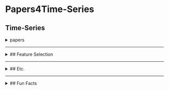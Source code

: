 # Papers4Time-Series

## Time-Series
<details>
  <summary>papers</summary>
  
  
  1. PATCHMIXER: A PATCH-MIXING ARCHITECTURE FOR LONG-TERM TIME SERIES FORECASTING
  
  https://arxiv.org/abs/2310.00655
  
  arxiv 2023
  
  https://github.com/Zeying-Gong/PatchMixer
  
  
  2. Mixture-of-Linear-Experts for Long-term Time Series Forecasting
  
  https://arxiv.org/abs/2312.06786
  
  AISTATS 2024
  
  https://github.com/RogerNi/MoLE
  
  
  3. FITS: MODELING TIME SERIES WITH 10k PARAMETERS
  
  https://arxiv.org/abs/2307.03756
  
  ICLR 2024 Spotlight
  
  https://github.com/vewoxic/fits
  
  
  4. REVERSIBLE INSTANCE NORMALIZATION FOR
  
  ACCURATE TIME-SERIES FORECASTING AGAINST DISTRIBUTION SHIFT
  
  https://openreview.net/pdf?id=cGDAkQo1C0p
  
  ICLR 2022
  
  https://github.com/ts-kim/RevIN?tab=readme-ov-file
  
  
  5. A SYSTEM FOR MASSIVELY PARALLEL HYPERPARAMETER TUNING
  
  https://arxiv.org/abs/1810.05934
  
  MLSys 2020
  
  https://github.com/liamcli/darts_asha
  
  
  6. High-Dimensional Multivariate Forecasting with Low-Rank Gaussian Copula Processes
  
  https://arxiv.org/abs/1910.03002
  
  NeurIPS 2019
  
  https://github.com/mbohlkeschneider/gluon-ts (gluon-ts github)
  
  
  7. Chronos: Learning the Language of Time Series
  
  https://arxiv.org/abs/2403.07815
  
  TMLR 2024
  
  https://github.com/amazon-science/chronos-forecasting
  
  
  8. A graph neural network-based stock forecasting method utilizing multi-source heterogeneous data fusion
  
  Multimed Tools Appl 2022
  
  
  9. NeuralProphet: Explainable Forecasting at Scale
  
  https://arxiv.org/abs/2111.15397
  
  arxiv 2021
  
  https://github.com/ourownstory/neural_prophet
  
  
  10. ImDiffusion: Imputed Diffusion Models for Multivariate Time Series Anomaly Detection
  
  https://arxiv.org/abs/2307.00754
  
  VLDB 2023
  
  https://github.com/17000cyh/IMDiffusion
  
  
  11. Label-Free Multivariate Time Series AnomalyDetection
  
  https://arxiv.org/abs/2312.11549
  
  TKDE 2024
  
  
  12. MEMTO: Memory-guided Transformer for Multivariate Time Series Anomaly Detection
  
  https://arxiv.org/abs/2312.02530
  
  NeurIPS 2023
  
  https://github.com/gunny97/MEMTO
  
  
  13. ANOMALY TRANSFORMER: TIME SERIES ANOMALY DETECTION WITH ASSOCIATION DISCREPANCY
  
  https://arxiv.org/abs/2110.02642
  
  ICLR 2022
  
  https://github.com/thuml/Anomaly-Transformer
  
  
  14. Latent Diffusion Transformer for Probabilistic Time Series Forecasting
  
  https://ojs.aaai.org/index.php/AAAI/article/view/29085
  
  AAAI 2024
  
  
  15. Predict, Refine, Synthesize: Self-Guiding Diffusion Models for Probabilistic Time Series Forecasting
  
  https://arxiv.org/abs/2307.11494
  
  NeurIPS 2023
  
  https://github.com/amazon-science/unconditional-time-series-diffusion
  
  
  16. Diffusion-based Time Series Imputation and Forecasting with Structured State Space Models
  
  https://arxiv.org/abs/2208.09399
  
  TMLR 2023
  
  https://github.com/AI4HealthUOL/SSSD
  
  
  17. Diffusion Variational Autoencoder for Tackling Stochasticity in Multi-Step Regression Stock Price Prediction
  
  https://arxiv.org/abs/2309.00073
  
  CIKM 2023
  
  https://github.com/koa-fin/dva
  
  
  18. Beyond Trend and Periodicity: Guiding Time Series Forecasting with Textual Cues
  
  https://arxiv.org/abs/2405.13522
  
  arxiv 2024
  
  https://github.com/VEWOXIC/TGTSF
  
  
  19. TIME-LLM: TIME SERIES FORECASTING BY REPROGRAMMING LARGE LANGUAGE MODELS
  
  https://arxiv.org/abs/2310.01728
  
  ICLR 2024
  
  https://github.com/KimMeen/Time-LLM
  
  
  20. TIMEMIXER: DECOMPOSABLE MULTISCALE MIXING FOR TIME SERIES FORECASTING
  
  https://arxiv.org/abs/2405.14616
  
  ICLR 2024
  
  https://github.com/kwuking/TimeMixer
  
  
  21. HDMixer: Hierarchical Dependency with Extendable Patch for Multivariate Time Series Forecasting
  
  https://ojs.aaai.org/index.php/AAAI/article/view/29155
  
  AAAI 2024
  
  https://github.com/hqh0728/HDMixer
  
  
  22. SparseTSF: Modeling Long-term Time Series Forecasting with 1k Parameters
  
  https://arxiv.org/abs/2405.00946
  
  ICML 2024
  
  https://github.com/lss-1138/SparseTSF
  
  
  23. End-to-End Learning of Coherent Probabilistic Forecasts for Hierarchical Time Series
  
  https://proceedings.mlr.press/v139/rangapuram21a/rangapuram21a.pdf
  
  ICML 2021
  
  
  24. tsGT: Stochastic Time Series Modeling With Transformer
  
  https://arxiv.org/abs/2403.05713
  
  arxiv 2024
  
  
  25. A TIME SERIES IS WORTH 64 WORDS: LONG-TERM FORECASTING WITH TRANSFORMERS
  
  https://arxiv.org/abs/2211.14730
  
  ICLR 2023
  
  https://github.com/yuqinie98/PatchTST
  
  
  26. ITRANSFORMER: INVERTED TRANSFORMERS ARE EFFECTIVE FOR TIME SERIES FORECASTING
  
  https://arxiv.org/abs/2310.06625
  
  ICLR 2024
  
  https://github.com/thuml/iTransformer
  
  
  27. MASTER: Market-Guided Stock Transformer for Stock Price Forecasting
  
  https://arxiv.org/abs/2312.15235
  
  AAAI 2024
  
  https://github.com/SJTU-DMTai/MASTER
  
  
  28. MODERNTCN: A MODERN PURE CONVOLUTION STRUCTURE FOR GENERAL TIME SERIES ANALYSIS
  
  https://openreview.net/pdf?id=vpJMJerXHU
  
  ICLR 2024
  
  https://github.com/luodhhh/ModernTCN
  
  
  29. FTMixer: Frequency and Time Domain Representations Fusion for Time Series Forecasting
  
  https://arxiv.org/abs/2405.15256
  
  arxiv 2024
  
  https://github.com/FMLYD/FTMixer
  
  
  30. ConvTimeNet: A Deep Hierarchical Fully Convolutional Model for Multivariate Time Series Analysis
  
  https://arxiv.org/abs/2403.01493
  
  ACM WWW2025
  
  https://github.com/Mingyue-Cheng/ConvTimeNet
  
  
  31. TSMixer: Lightweight MLP-Mixer Model for Multivariate Time Series Forecasting
  
  https://arxiv.org/abs/2306.09364
  
  KDD 2023
  
  https://github.com/ibm-granite/granite-tsfm
  
  
  32. CycleNet: Enhancing Time Series Forecasting through Modeling Periodic Patterns
  
  https://arxiv.org/abs/2409.18479
  
  NeurIPS 2024
  
  https://github.com/ACAT-SCUT/CycleNet
  
  
  33. CMAMBA: CHANNEL CORRELATION ENHANCED STATE SPACE MODELS FOR MULTIVARIATE TIME SERIES FORECASTING
  
  https://arxiv.org/abs/2406.05316
  
  arxiv 2024
  
  https://github.com/zclzcl0223/CMamba
  
  
  34. TimeMachine: A Time Series is Worth 4 Mambas for Long-term Forecasting
  
  https://arxiv.org/abs/2403.09898
  
  ECAI 2024
  
  https://github.com/Atik-Ahamed/TimeMachine
  
  
  35. Is Mamba Effective for Time Series Forecasting?
  
  https://arxiv.org/abs/2403.11144
  
  Neurocomputing 2025
  
  https://github.com/wzhwzhwzh0921/S-D-Mamba
  
  
  36. Are KAN Effective for Identifying and Tracking Concept Drift in Time Series?
  
  https://arxiv.org/abs/2410.10041
  
  NIPSW 2024
  
  
  37. MIXLINEAR: EXTREME LOW RESOURCE MULTIVARIATE TIME SERIES FORECASTING WITH 0.1K PARAMETERS
  
  https://arxiv.org/abs/2410.02081
  
  arxiv 2024
  
  
  38. TimeXer: Empowering Transformers for Time Series Forecasting with Exogenous Variables
  
  https://arxiv.org/abs/2402.19072
  
  NeurIPS 2024
  
  https://github.com/thuml/TimeXer
  
  
  39. TIMEKAN: KAN-BASED FREQUENCY DECOMPOSITION LEARNING ARCHITECTURE FOR LONG-TERM TIME SERIES FORECASTING
  
  https://arxiv.org/abs/2502.06910
  
  ICLR 2025
  
  https://github.com/huangst21/TimeKAN
  
  
  40. FilterNet: Harnessing Frequency Filters for Time Series Forecasting
  
  https://arxiv.org/abs/2411.01623
  
  NeurIPS 2024
  
  https://github.com/aikunyi/FilterNet
  
  
  41. FreqMoE: Enhancing Time Series Forecasting through Frequency Decomposition Mixture of Experts
  
  https://arxiv.org/abs/2501.15125
  
  AISTATS 2025
  
  https://github.com/sunbus100/FreqMoE-main
  
  
  42. From Tables to Time: How TabPFN-v2 Outperforms Specialized Time Series Forecasting Models
  
  https://arxiv.org/abs/2501.02945
  
  NeurIPS 2024
  
  https://github.com/PriorLabs/tabpfn-time-series
  
  
  43. Auto-Regressive Moving Diffusion Models for Time Series Forecasting
  
  https://arxiv.org/abs/2412.09328
  
  AAAI 2025
  
  https://github.com/daxin007/ARMD
  
  
  44. Financial Fine-tuning a Large Time Series Model
  
  https://arxiv.org/abs/2412.09880
  
  arxiv 2024
  
  
  45. ElasTST: Towards Robust Varied-Horizon Forecasting with Elastic Time-Series Transformer
  
  https://arxiv.org/abs/2411.01842
  
  NeurIPS 2024
  
  https://github.com/microsoft/ProbTS/tree/elastst
  
  
  46. Amplifier: Bringing Attention to Neglected Low-Energy Components in Time Series Forecasting
  
  https://arxiv.org/abs/2501.17216
  
  AAAI 2025
  
  https://github.com/aikunyi/amplifier
  
  
  47. Stock Selection via Spatiotemporal Hypergraph Attention Network: A Learning to Rank Approach
  
  https://ojs.aaai.org/index.php/AAAI/article/view/16127
  
  AAAI 2021
  
  https://github.com/midas-research/sthan-sr-aaai
  
  
  48. Mamba Meets Financial Markets: A Graph-Mamba Approach for Stock Price Prediction
  
  https://arxiv.org/abs/2410.03707
  
  ICASSP 2025
  
  https://github.com/Ali-Meh619/SAMBA
  
  
  49. Temporal Query Network for Efficient Multivariate Time Series Forecasting
  
  https://arxiv.org/abs/2505.12917
  
  ICML 2025
  
  https://github.com/ACAT-SCUT/TQNet
  
  
  50. CASA: CNN Autoencoder-based Score Attention for Efficient Multivariate Long-term Time-series Forecasting
  
  https://arxiv.org/abs/2505.02011
  
  IJCAI 2025
  
  https://github.com/lmh9507/CASA
  
  
  51. FilterTS: Comprehensive Frequency Filtering for Multivariate Time Series Forecasting
  
  https://arxiv.org/abs/2505.04158
  
  AAAI 2025
  
  https://github.com/wyl010607/FilterTS
  
  
  52. Retrieval Augmented Time Series Forecasting
  
  https://arxiv.org/abs/2411.08249
  
  ICML 2025
  
  https://github.com/archon159/RAFT
  
  
  53. Non-stationary Diffusion For Probabilistic Time Series Forecasting
  
  https://arxiv.org/abs/2505.04278
  
  ICML 2025
  
  https://github.com/wwy155/NsDiff
  
  
  54. Affirm: Interactive Mamba with Adaptive Fourier Filters for Long-term Time Series Forecasting
  
  https://ojs.aaai.org/index.php/AAAI/article/view/35463
  
  AAAI 2025

</details>

---

<details>
  <summary>## Feature Selection</summary>
  
  
  1. Feature Selection and Feature Learning for High-dimensional Batch Reinforcement Learning: A Survey
  
  https://link.springer.com/article/10.1007/s11633-015-0893-y
  
  IJAC 2015
  
  
  2. A Contrast Based Feature Selection Algorithm for High-dimensional Data set in Machine Learning
  
  https://arxiv.org/pdf/2401.07482
  
  arxiv 2024
  
  
  3. Feature importance feedback with Deep Q process in ensemble‑based metaheuristic feature selection algorithms
  
  https://www.nature.com/articles/s41598-024-53141-w
  
  Sci Rep 2024
  
  
  4. Learning Sparse SVM for Feature Selection on Very High Dimensional Datasets
  
  https://icml.cc/Conferences/2010/papers/227.pdf
  
  ICML 2025
  
  
  5. Using reinforcement learning to find an optimal set of features
  
  https://www.sciencedirect.com/science/article/pii/S0898122113004495
  
  Computers & Mathematics with Applications 2013
  
  
  6. FEATURE SELECTION USING REINFORCEMENT LEARNING
  
  https://arxiv.org/abs/2101.09460
  
  arxiv 2021
  
  
  7. ID‑RDRL: a deep reinforcement learning‑based feature selection intrusion detection model
  
  https://www.nature.com/articles/s41598-022-19366-3
  
  Sci Rep 2022
  
  
  8. Feature Selection Method Using Multi-Agent Reinforcement Learning Based on Guide Agents
  
  https://www.mdpi.com/1424-8220/23/1/98
  
  Sensors 2023
  
  
  9. MEL: Efficient Multi-Task Evolutionary Learning for High-Dimensional Feature Selection
  
  https://arxiv.org/abs/2402.08982
  
  TKDE 2024
  
  https://github.com/wangxb96/MEL
  
  ---
  
  ## [Non-Time-Series (Just my interest)]
  
  
  1. CONTINUOUS CONTROL WITH DEEP REINFORCEMENT LEARNING
  
  https://arxiv.org/abs/1509.02971
  
  ICLR 2016
  
  
  2. Deep Reinforcement Learning with Double Q-learning
  
  https://arxiv.org/abs/1509.06461
  
  AAAI 2016
  
  
  3. Multi-Agent Reinforcement Learning: A Selective Overview of Theories and Algorithms
  
  https://arxiv.org/abs/1911.10635
  
  Handbook of Reinforcement Learning and Control 2021
  
  
  4. Self-Supervised Neuron Segmentation with Multi-Agent Reinforcement Learning
  
  https://arxiv.org/abs/2310.04148
  
  IJCAI 2023
  
  https://github.com/ydchen0806/dbMiM
  
  
  5. Hierarchical Multi-Agent Reinforcement Learning for Air Combat Maneuvering
  
  https://arxiv.org/abs/2309.11247
  
  ICMLA 2023
  
  https://github.com/IDSIA/hhmarl_2D
  
  
  6. MAXIMUM ENTROPY HETEROGENEOUS-AGENT REINFORCEMENT LEARNING
  
  https://arxiv.org/abs/2306.10715
  
  ICLR 2024
  
  https://github.com/pku-marl/harl?tab=readme-ov-file
  
  
  7. MambaAD: Exploring State Space Models for Multi-class Unsupervised Anomaly Detection
  
  https://arxiv.org/abs/2404.06564
  
  NeurIPS 2024
  
  https://github.com/lewandofskee/MambaAD
  
  
  8. Deep reinforcement learning for data-efcient weakly supervised business process anomaly detection
  
  https://journalofbigdata.springeropen.com/articles/10.1186/s40537-023-00708-5
  
  J Big Data 2023
  
  
  9. UniRepLKNet: A Universal Perception Large-Kernel ConvNet for Audio, Video, Point Cloud, Time-Series and Image Recognition
  
  https://arxiv.org/abs/2311.15599
  
  CVPR 2024
  
  https://github.com/AILab-CVC/UniRepLKNet
  
  
  10. DeepSeek-R1: Incentivizing Reasoning Capability in LLMs via Reinforcement Learning
  
  https://arxiv.org/abs/2501.12948
  
  arxiv 2025
  
  https://github.com/deepseek-ai/DeepSeek-R1
  
  
  11. Causal Decision Transformer for Recommender Systems via Offline Reinforcement Learning
  
  https://arxiv.org/abs/2304.07920
  
  arxiv 2023
  
  
  12. Contrastive State Augmentations for Reinforcement Learning-Based Recommender Systems
  
  https://arxiv.org/abs/2305.11081
  
  SIGIR 2023
  
  https://github.com/hn-rs/csa
  
  
  13. Advancing Re-Ranking with Multimodal Fusion and Target-Oriented Auxiliary Tasks in E-Commerce Search
  
  https://arxiv.org/abs/2408.05751
  
  CIKM 2024
  
  
  14. Controllable Multi-Objective Re-ranking with Policy Hypernetworks
  
  https://arxiv.org/abs/2306.05118
  
  KDD 2023
  
  https://github.com/lyingCS/Controllable-Multi-Objective-Reranking
  
  
  15. ROIDICE: Offline Return on Investment Maximization for Efficient Decision Making
  
  https://proceedings.neurips.cc/paper_files/paper/2024/file/178022c409938a9d634b88ce924c4b14-Paper-Conference.pdf
  
  NeurIPS 2024
  
  
  16. A Globally Optimal Portfolio for m-Sparse Sharpe Ratio Maximization
  
  https://arxiv.org/abs/2410.21100
  
  NeurIPS 2024
  
  https://github.com/linyizun2024/mSSRM
  
  
  17. How Does Critical Batch Size Scale in Pre-training?
  
  https://arxiv.org/abs/2410.21676
  
  ICLR 2025
  
  https://github.com/hlzhang109/critical-batch-size
</details>

---

<details>
  <summary>## Etc.</summary>


  1. ZeRO: Memory Optimizations Toward Training Trillion Parameter Models
  
  https://arxiv.org/abs/1910.02054
  
  arxiv 2019
  
  https://github.com/deepspeedai/DeepSpeed
  
  
  2. Game-Theoretic Multiagent Reinforcement Learning
  
  https://arxiv.org/abs/2011.00583
  
  arxiv 2020
  
  
  3. TSPP: A Unified Benchmarking Tool for Time-series Forecasting
  
  https://arxiv.org/abs/2312.17100
  
  arxiv 2023
  
  https://github.com/NVIDIA/DeepLearningExamples/tree/master/Tools/PyTorch/TimeSeriesPredictionPlatform
  
  
  4. Diffusion Models for Time Series Applications: A Survey
  
  https://arxiv.org/abs/2305.00624
  
  arxiv 2023
  
  
  5. BenchMARL: Benchmarking Multi-Agent Reinforcement Learning
  
  https://arxiv.org/abs/2312.01472
  
  JMLR 2024
  
  https://github.com/facebookresearch/BenchMARL
  
  
  6. A Survey on Diffusion Models for Time Series and Spatio-Temporal Data
  
  https://arxiv.org/abs/2404.18886
  
  arxiv 2024
  
  https://github.com/yyysjz1997/Awesome-TimeSeries-SpatioTemporal-Diffusion-Model
  
  
  7. Pearl: A Production-Ready Reinforcement Learning Agent
  
  https://arxiv.org/abs/2312.03814
  
  JMLR 2025
  
  https://github.com/facebookresearch/Pearl
  
  
  8. Algebra, Topology, Differential Calculus, and Optimization Theory for Computer Science and Machine Learning
  
  https://www.cis.upenn.edu/~jean/math-deep.pdf
  
  https://github.com/akhauriyash/MathForCS_ML?tab=readme-ov-file
  
  
  9. GEOMETRY, TOPOLOGY AND PHYSICS
  
  http://www.stat.ucla.edu/~ywu/GTP.pdf
  
  
  10. Stochastic Calculus for Finance I & II
  
  https://cms.dm.uba.ar/academico/materias/2docuat2016/analisis_cuantitativo_en_finanzas/Steve_Shreve_Stochastic_Calculus_for_Finance_I.pdf
  
  https://cms.dm.uba.ar/academico/materias/2docuat2016/analisis_cuantitativo_en_finanzas/Steve_ShreveStochastic_Calculus_for_Finance_II.pdf
  
  https://github.com/changshun/wisecourse1415/tree/master/Advanced%20Financial%20Economics/Required%20textbook/Stochastic%20Calculus%20for%20Finance%20I%26II

</details>

---

<details>
  <summary>## Fun Facts</summary>
  
  
  Retrograde Enhancement of Human Memory with Alcohol
  
  Psychopharmacology 1980
  
  
  The Alcohol Facilitation Effect on Memory: A Dose-Response Study 
  
  Psychopharmacology 1981
  
  
  On the rheology of cats
  
  https://www.rheology.org/sor/Publications/RheoBulletin/RB2014Jul.pdf
  
  Rheology Bulletin 2014
</details>
